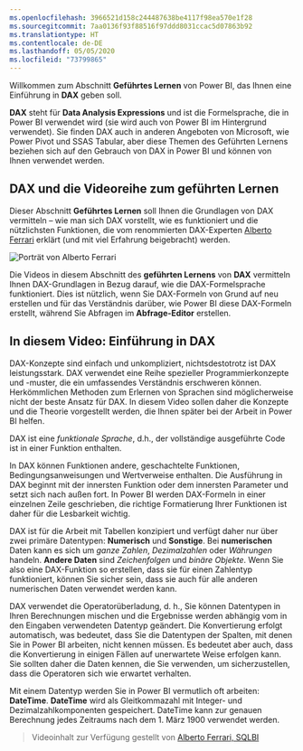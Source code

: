 ```yaml
---
ms.openlocfilehash: 3966521d158c244487638be4117f98ea570e1f28
ms.sourcegitcommit: 7aa0136f93f88516f97ddd8031ccac5d07863b92
ms.translationtype: HT
ms.contentlocale: de-DE
ms.lasthandoff: 05/05/2020
ms.locfileid: "73799865"
---
```

Willkommen zum Abschnitt **Geführtes Lernen** von Power BI, das Ihnen eine Einführung in **DAX** geben soll.

**DAX** steht für **Data Analysis Expressions** und ist die Formelsprache, die in Power BI verwendet wird (sie wird auch von Power BI im Hintergrund verwendet). Sie finden DAX auch in anderen Angeboten von Microsoft, wie Power Pivot und SSAS Tabular, aber diese Themen des Geführten Lernens beziehen sich auf den Gebrauch von DAX in Power BI und können von Ihnen verwendet werden.

## <a name="dax-and-this-guided-learning-video-series"></a>DAX und die Videoreihe zum geführten Lernen
Dieser Abschnitt **Geführtes Lernen** soll Ihnen die Grundlagen von DAX vermitteln – wie man sich DAX vorstellt, wie es funktioniert und die nützlichsten Funktionen, die vom renommierten DAX-Experten [Alberto Ferrari](https://www.sqlbi.com/learning-dax) erklärt (und mit viel Erfahrung beigebracht) werden.

![Por­t­rät von Alberto Ferrari](media/7-1-intro-to-dax/intro_dax_6_alberto_ferrari.png)

Die Videos in diesem Abschnitt des **geführten Lernens** von **DAX** vermitteln Ihnen DAX-Grundlagen in Bezug darauf, wie die DAX-Formelsprache funktioniert. Dies ist nützlich, wenn Sie DAX-Formeln von Grund auf neu erstellen und für das Verständnis darüber, wie Power BI diese DAX-Formeln erstellt, während Sie Abfragen im **Abfrage-Editor** erstellen.

## <a name="in-this-video---introduction-to-dax"></a>In diesem Video: Einführung in DAX
DAX-Konzepte sind einfach und unkompliziert, nichtsdestotrotz ist DAX leistungsstark. DAX verwendet eine Reihe spezieller Programmierkonzepte und -muster, die ein umfassendes Verständnis erschweren können. Herkömmlichen Methoden zum Erlernen von Sprachen sind möglicherweise nicht der beste Ansatz für DAX. In diesem Video sollen daher die Konzepte und die Theorie vorgestellt werden, die Ihnen später bei der Arbeit in Power BI helfen.

DAX ist eine *funktionale Sprache*, d.h., der vollständige ausgeführte Code ist in einer Funktion enthalten.

In DAX können Funktionen andere, geschachtelte Funktionen, Bedingungsanweisungen und Wertverweise enthalten. Die Ausführung in DAX beginnt mit der innersten Funktion oder dem innersten Parameter und setzt sich nach außen fort. In Power BI werden DAX-Formeln in einer einzelnen Zeile geschrieben, die richtige Formatierung Ihrer Funktionen ist daher für die Lesbarkeit wichtig.

DAX ist für die Arbeit mit Tabellen konzipiert und verfügt daher nur über zwei primäre Datentypen: **Numerisch** und **Sonstige**. Bei **numerischen** Daten kann es sich um *ganze Zahlen*, *Dezimalzahlen* oder *Währungen* handeln. **Andere Daten** sind *Zeichenfolgen* und *binäre Objekte*. Wenn Sie also eine DAX-Funktion so erstellen, dass sie für einen Zahlentyp funktioniert, können Sie sicher sein, dass sie auch für alle anderen numerischen Daten verwendet werden kann.

DAX verwendet die Operatorüberladung, d. h., Sie können Datentypen in Ihren Berechnungen mischen und die Ergebnisse werden abhängig vom in den Eingaben verwendeten Datentyp geändert. Die Konvertierung erfolgt automatisch, was bedeutet, dass Sie die Datentypen der Spalten, mit denen Sie in Power BI arbeiten, nicht kennen müssen. Es bedeutet aber auch, dass die Konvertierung in einigen Fällen auf unerwartete Weise erfolgen kann. Sie sollten daher die Daten kennen, die Sie verwenden, um sicherzustellen, dass die Operatoren sich wie erwartet verhalten.

Mit einem Datentyp werden Sie in Power BI vermutlich oft arbeiten: **DateTime**. **DateTime** wird als Gleitkommazahl mit Integer- und Dezimalzahlkomponenten gespeichert. DateTime kann zur genauen Berechnung jedes Zeitraums nach dem 1. März 1900 verwendet werden.

> Videoinhalt zur Verfügung gestellt von [Alberto Ferrari, SQLBI](https://www.sqlbi.com/learning-dax/?utm_source=powerbi&utm_medium=marketing&utm_campaign=after-summit)
> 
> 

